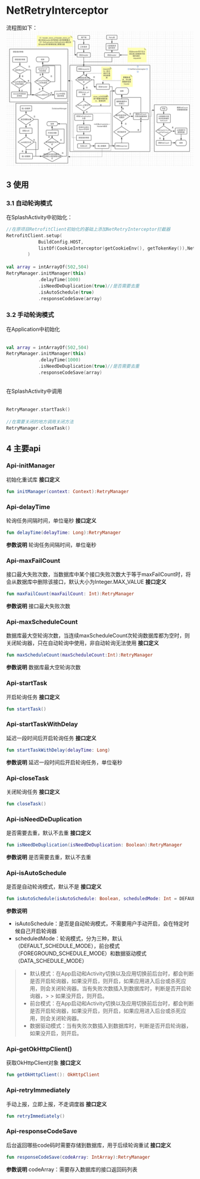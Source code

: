# NetRetryInterceptor
流程图如下：
![NetRetryInterceptor流程图](https://github.com/ydslib/HttpRetryUtil/blob/master/uml.png)

## 3 使用
### 3.1 自动轮询模式
在SplashActivity中初始化：
```kotlin
//在原项目RetrofitClient初始化的基础上添加NetRetryInterceptor拦截器
RetrofitClient.setup(
            BuildConfig.HOST,
            listOf(CookieInterceptor(getCookieEnv(), getTokenKey()),NetRetryInterceptor())
        )

val array = intArrayOf(502,504)
RetryManager.initManager(this)
            .delayTime(1000)
            .isNeedDeDuplication(true)//是否需要去重
            .isAutoSchedule(true)
            .responseCodeSave(array)

```

### 3.2 手动轮询模式
在Application中初始化
```kotlin

val array = intArrayOf(502,504)
RetryManager.initManager(this)
            .delayTime(1000)
            .isNeedDeDuplication(true)//是否需要去重
            .responseCodeSave(array)
            
 ```
在SplashActivity中调用
```kotlin

RetryManager.startTask()

//在需要关闭的地方调用关闭方法
RetryManager.closeTask()
```

## 4 主要api
### Api-initManager
初始化重试库
**接口定义**
```kotlin
fun initManager(context: Context):RetryManager
```

### Api-delayTime
轮询任务间隔时间，单位毫秒
**接口定义**
```kotlin
fun delayTime(delayTime: Long):RetryManager
```
**参数说明**
轮询任务间隔时间，单位毫秒

### Api-maxFailCount
接口最大失败次数，当数据库中某个接口失败次数大于等于maxFailCount时，将会从数据库中删除该接口，默认大小为Integer.MAX_VALUE
**接口定义**
```kotlin
fun maxFailCount(maxFailCount: Int):RetryManager
```
**参数说明**
接口最大失败次数

### Api-maxScheduleCount
数据库最大空轮询次数，当连续maxScheduleCount次轮询数据库都为空时，则关闭轮询器，只在自动轮询中使用，非自动轮询无法使用
**接口定义**
```kotlin
fun maxScheduleCount(maxScheduleCount:Int):RetryManager
```
**参数说明**
数据库最大空轮询次数

### Api-startTask
开启轮询任务
**接口定义**
```kotlin
fun startTask()
```

### Api-startTaskWithDelay
延迟一段时间后开启轮询任务
**接口定义**
```kotlin
fun startTaskWithDelay(delayTime: Long)
```
**参数说明**
延迟一段时间后开启轮询任务，单位毫秒

### Api-closeTask
关闭轮询任务
**接口定义**
```kotlin
fun closeTask()
```

### Api-isNeedDeDuplication
是否需要去重，默认不去重
**接口定义**
```kotlin
fun isNeedDeDuplication(isNeedDeDuplication: Boolean):RetryManager
```
**参数说明**
是否需要去重，默认不去重


### Api-isAutoSchedule
是否是自动轮询模式，默认不是
**接口定义**
```kotlin
fun isAutoSchedule(isAutoSchedule: Boolean, scheduledMode: Int = DEFAULT_SCHEDULE_MODE):RetryManager
```
**参数说明**
- isAutoSchedule：是否是自动轮询模式，不需要用户手动开启，会在特定时候自己开启轮询器
- scheduledMode：轮询模式，分为三种，默认（DEFAULT_SCHEDULE_MODE），前台模式（FOREGROUND_SCHEDULE_MODE）和数据驱动模式（DATA_SCHEDULE_MODE）
> - 默认模式：在App启动和Activity切换以及应用切换前后台时，都会判断是否开启轮询器，如果没开启，则开启，如果应用进入后台或杀死应用，则会关闭轮询器。当有失败次数插入到数据库时，判断是否开启轮询器，> > 如果没开启，则开启。
> - 前台模式：在App启动和Activity切换以及应用切换前后台时，都会判断是否开启轮询器，如果没开启，则开启，如果应用进入后台或杀死应用，则会关闭轮询器。
> - 数据驱动模式：当有失败次数插入到数据库时，判断是否开启轮询器，如果没开启，则开启。

### Api-getOkHttpClient()
获取OkHttpClient对象
**接口定义**
```kotlin
fun getOkHttpClient(): OkHttpClient
```


### Api-retryImmediately
手动上报，立即上报，不走调度器
**接口定义**
```kotlin
fun retryImmediately()
```

### Api-responseCodeSave
后台返回哪些code码时需要存储到数据库，用于后续轮询重试
**接口定义**
```kotlin
fun responseCodeSave(codeArray: IntArray):RetryManager
```
**参数说明**
codeArray：需要存入数据库的接口返回码列表
